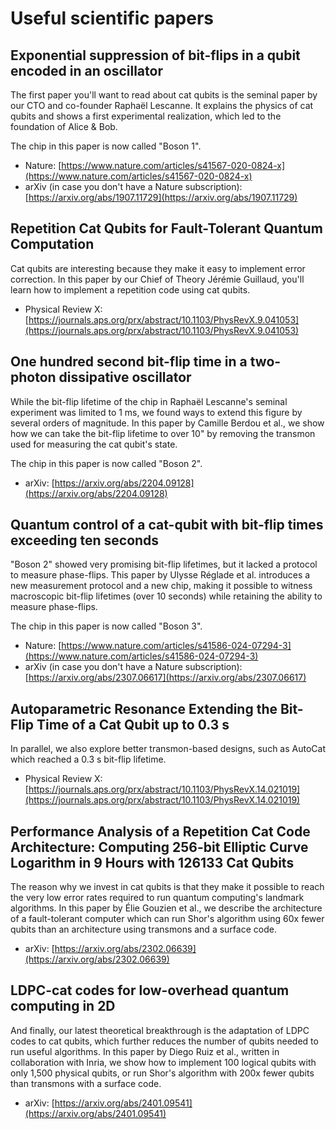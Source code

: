 # Useful scientific papers

## Exponential suppression of bit-flips in a qubit encoded in an oscillator

The first paper you'll want to read about cat qubits is the seminal paper by our CTO and co-founder Raphaël Lescanne. It explains the physics of cat qubits and shows a first experimental realization, which led to the foundation of Alice & Bob.

The chip in this paper is now called "Boson 1".

- Nature: [https://www.nature.com/articles/s41567-020-0824-x](https://www.nature.com/articles/s41567-020-0824-x)
- arXiv (in case you don't have a Nature subscription): [https://arxiv.org/abs/1907.11729](https://arxiv.org/abs/1907.11729)

## Repetition Cat Qubits for Fault-Tolerant Quantum Computation

Cat qubits are interesting because they make it easy to implement error correction. In this paper by our Chief of Theory Jérémie Guillaud, you'll learn how to implement a repetition code using cat qubits.

- Physical Review X: [https://journals.aps.org/prx/abstract/10.1103/PhysRevX.9.041053](https://journals.aps.org/prx/abstract/10.1103/PhysRevX.9.041053)

## One hundred second bit-flip time in a two-photon dissipative oscillator

While the bit-flip lifetime of the chip in Raphaël Lescanne's seminal experiment was limited to 1 ms, we found ways to extend this figure by several orders of magnitude. In this paper by Camille Berdou et al., we show how we can take the bit-flip lifetime to over 10" by removing the transmon used for measuring the cat qubit's state.

The chip in this paper is now called "Boson 2".

- arXiv: [https://arxiv.org/abs/2204.09128](https://arxiv.org/abs/2204.09128)

## Quantum control of a cat-qubit with bit-flip times exceeding ten seconds

"Boson 2" showed very promising bit-flip lifetimes, but it lacked a protocol to measure phase-flips. This paper by Ulysse Réglade et al. introduces a new measurement protocol and a new chip, making it possible to witness macroscopic bit-flip lifetimes (over 10 seconds) while retaining the ability to measure phase-flips.

The chip in this paper is now called "Boson 3".

- Nature: [https://www.nature.com/articles/s41586-024-07294-3](https://www.nature.com/articles/s41586-024-07294-3)
- arXiv (in case you don't have a Nature subscription): [https://arxiv.org/abs/2307.06617](https://arxiv.org/abs/2307.06617)

## Autoparametric Resonance Extending the Bit-Flip Time of a Cat Qubit up to 0.3 s

In parallel, we also explore better transmon-based designs, such as AutoCat which reached a 0.3 s bit-flip lifetime.

- Physical Review X: [https://journals.aps.org/prx/abstract/10.1103/PhysRevX.14.021019](https://journals.aps.org/prx/abstract/10.1103/PhysRevX.14.021019)

## Performance Analysis of a Repetition Cat Code Architecture: Computing 256-bit Elliptic Curve Logarithm in 9 Hours with 126133 Cat Qubits

The reason why we invest in cat qubits is that they make it possible to reach the very low error rates required to run quantum computing's landmark algorithms. In this paper by Élie Gouzien et al., we describe the architecture of a fault-tolerant computer which can run Shor's algorithm using 60x fewer qubits than an architecture using transmons and a surface code.

- arXiv: [https://arxiv.org/abs/2302.06639](https://arxiv.org/abs/2302.06639)

## LDPC-cat codes for low-overhead quantum computing in 2D

And finally, our latest theoretical breakthrough is the adaptation of LDPC codes to cat qubits, which further reduces the number of qubits needed to run useful algorithms. In this paper by Diego Ruiz et al., written in collaboration with Inria, we show how to implement 100 logical qubits with only 1,500 physical qubits, or run Shor's algorithm with 200x fewer qubits than transmons with a surface code.

- arXiv: [https://arxiv.org/abs/2401.09541](https://arxiv.org/abs/2401.09541)